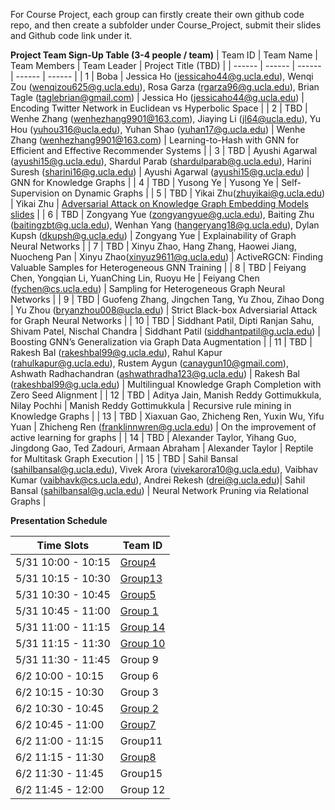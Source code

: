 For Course Project, each group can firstly create their own github code repo, and then create a subfolder under Course_Project, submit their slides and Github code link under it.

**Project Team Sign-Up Table (3-4 people / team)**
| Team ID | Team Name | Team Members | Team Leader | Project Title (TBD) |
| ------ | ------ | ------ | ------ | ------ |
| 1 | Boba | Jessica Ho (jessicaho44@g.ucla.edu), Wenqi Zou (wenqizou625@g.ucla.edu), Rosa Garza (rgarza96@g.ucla.edu), Brian Tagle (taglebrian@gmail.com) | Jessica Ho (jessicaho44@g.ucla.edu) | Encoding Twitter Network in Euclidean vs Hyperbolic Space |
| 2 | TBD | Wenhe Zhang (wenhezhang9901@163.com), Jiaying Li (jl64@ucla.edu), Yu Hou (yuhou316@ucla.edu), Yuhan Shao (yuhan17@g.ucla.edu) | Wenhe Zhang (wenhezhang9901@163.com) | Learning-to-Hash with GNN for Efficient and Effective Recommender Systems |
| 3 | TBD | Ayushi Agarwal (ayushi15@g.ucla.edu), Shardul Parab (shardulparab@g.ucla.edu), Harini Suresh (sharini16@g.ucla.edu) | Ayushi Agarwal (ayushi15@g.ucla.edu) | GNN for Knowledge Graphs |
| 4 | TBD | Yusong Ye | Yusong Ye | Self-Supervision on Dynamic Graphs |
| 5 | TBD | Yikai Zhu(zhuyikai@g.ucla.edu) | Yikai Zhu | [Adversarial Attack on Knowledge Graph Embedding Models](https://github.com/zyksir/AdversarialAttackOnKGE) [slides](https://docs.google.com/presentation/d/1d2ZpMLqegKAl38LpqCNYHOwZKrT2CqpEfIb9Q5LtMVk/edit#slide=id.gf1a30cd743_2_69) |
| 6 | TBD | Zongyang Yue (zongyangyue@g.ucla.edu), Baiting Zhu (baitingzbt@g.ucla.edu), Wenhan Yang (hangeryang18@g.ucla.edu), Dylan Kupsh (dkupsh@g.ucla.edu) | Zongyang Yue | Explainability of Graph Neural Networks |
| 7 | TBD | Xinyu Zhao, Hang Zhang, Haowei Jiang, Nuocheng Pan | Xinyu Zhao(xinyuz9611@g.ucla.edu) | ActiveRGCN: Finding Valuable Samples for Heterogeneous GNN Training |
| 8 | TBD | Feiyang Chen,	Yongqian Li, YuanChing Lin,	Ruoyu He | Feiyang Chen (fychen@cs.ucla.edu) | Sampling for Heterogeneous Graph Neural Networks |
| 9 | TBD | Guofeng Zhang, Jingchen Tang, Yu Zhou, Zihao Dong | Yu Zhou (bryanzhou008@ucla.edu) | Strict Black-box Adversiarial Attack for Graph Neural Networks |
| 10 | TBD | Siddhant Patil, Dipti Ranjan Sahu, Shivam Patel, Nischal Chandra | Siddhant Patil (siddhantpatil@g.ucla.edu) | Boosting GNN’s Generalization via Graph Data Augmentation |
| 11 | TBD | Rakesh Bal (rakeshbal99@g.ucla.edu), Rahul Kapur (rahulkapur@g.ucla.edu), Rustem Aygun (canaygun10@gmail.com), Ashwath Radhachandran (ashwathradha123@g.ucla.edu) | Rakesh Bal (rakeshbal99@g.ucla.edu) | Multilingual Knowledge Graph Completion with Zero Seed Alignment |
| 12 | TBD | Aditya Jain, Manish Reddy Gottimukkula, Nilay Pochhi | Manish Reddy Gottimukkula | Recursive rule mining in Knowledge Graphs |
| 13 | TBD | Xiaxuan Gao, Zhicheng Ren, Yuxin Wu, Yifu Yuan | Zhicheng Ren (franklinnwren@g.ucla.edu) | On the improvement of active learning for graphs |
| 14 | TBD | Alexander Taylor, Yihang Guo, Jingdong Gao, Ted Zadouri, Armaan Abraham | Alexander Taylor | Reptile for Multitask Graph Execution |
| 15 | TBD | Sahil Bansal (sahilbansal@g.ucla.edu), Vivek Arora (vivekarora10@g.ucla.edu), Vaibhav Kumar (vaibhavk@cs.ucla.edu), Andrei Rekesh (drei@g.ucla.edu)| Sahil Bansal (sahilbansal@g.ucla.edu) | Neural Network Pruning via Relational Graphs |

**Presentation Schedule**

| Time Slots | Team ID |
| ------ | ------ |
| 5/31 10:00 - 10:15 | [Group4](https://docs.google.com/presentation/d/1Qiotcemo9ltyEMBIZsWn0KOzIwhyaYiF2HvB4pN_eNo/edit#slide=id.g12fb7a60e37_0_13)|
| 5/31 10:15 - 10:30 | [Group13](https://docs.google.com/presentation/d/1KtKbEp_2jKhpjs0WcCo6ramO0PeFL4TFn77jfi3XSTw/edit#slide=id.g12fb7e52101_1_16) |
| 5/31 10:30 - 10:45 | [Group5](https://docs.google.com/presentation/d/1d2ZpMLqegKAl38LpqCNYHOwZKrT2CqpEfIb9Q5LtMVk/edit#slide=id.gf1a30cd743_2_69) |
| 5/31 10:45 - 11:00 | [Group 1](https://docs.google.com/presentation/d/1YoXgXCn69WyzkuobMne3ZFl6u_B-69hmHz8NOGtr90k/edit?usp=sharing) |
| 5/31 11:00 - 11:15 | [Group 14](https://docs.google.com/presentation/d/1W64IyPe3-xrGWTpf6YaK9DS3-JSNfJEkqlU55NbmP4s/edit?usp=sharing)|
| 5/31 11:15 - 11:30 | [Group 10](https://docs.google.com/presentation/d/1v8ZtnjaWCd4AYN1Zwlr6amCY_0pIz_iKYsEKmoqbOjA/edit?usp=sharing) |
| 5/31 11:30 - 11:45 | Group 9|
| 6/2  10:00 - 10:15 | Group 6 |
| 6/2  10:15 - 10:30 | Group 3 |
| 6/2  10:30 - 10:45 | [Group 2](https://docs.google.com/presentation/d/12fkvOxhvdcc2kpm9JMjdQS5z6HBvDRIlYD7eGKk9eGg/edit?usp=sharing)|
| 6/2  10:45 - 11:00 | [Group7](https://docs.google.com/presentation/d/1Ur_Dv-wAPBTq8B7HPKuAX3hHLks-y1ee9kKmB3CJcjM/edit?usp=sharing) |
| 6/2  11:00 - 11:15 | Group11 |
| 6/2  11:15 - 11:30 | [Group8](https://docs.google.com/presentation/d/1E1NllAn4AsuzSm64_RoMDgmAhoJZEs3MOATBO4ZYPWA/edit?usp=sharing) |
| 6/2  11:30 - 11:45 | Group15|
| 6/2  11:45 - 12:00 | Group 12|
